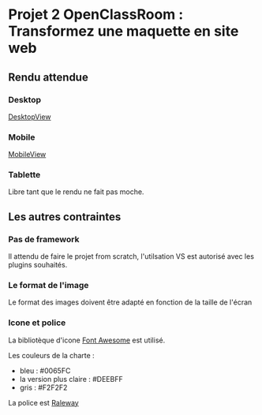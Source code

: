 # Projet 2 OpenClassRoom : Transformez une maquette en site web

## Rendu attendue 

### Desktop 

[DesktopView](./Projet+2+-+Reservia+FR/Desktop-1.png)

### Mobile 

[MobileView](./Projet+2+-+Reservia+FR/iPhone8-1.png)

### Tablette

Libre tant que le rendu ne fait pas moche.

## Les autres contraintes 

### Pas de framework

Il attendu de faire le projet from scratch, l'utilsation VS est autorisé avec les plugins souhaités.

### Le format de l'image

Le format des images doivent être adapté en fonction de la taille de l'écran

### Icone et police

La bibliotèque d'icone [Font Awesome](https://fontawesome.com/) est utilisé.

Les couleurs de la charte :
* bleu : #0065FC
* la version plus claire : #DEEBFF
* gris : #F2F2F2

La police est [Raleway](https://fonts.google.com/specimen/Raleway)